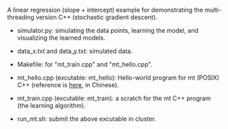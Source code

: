 A linear regression (slope + intercept) example for demonstrating the multi-threading version C++ (stochastic gradient descent).

* simulator.py: simulating the data points, learning the model, and visualizing the learned models.

* data\_x.txt and data\_y.txt: simulated data.

* Makefile: for "mt\_train.cpp" and "mt\_hello.cpp".

* mt\_hello.cpp (excutable: mt\_hello): Hello-world program for mt (POSIX) C++ (reference is [here](http://www.runoob.com/cplusplus/cpp-multithreading.html), in Chinese).

* mt\_train.cpp (excutable: mt\_train): a scratch for the mt C++ program (the learning algorithm).

* run\_mt.sh: submit the above excutable in cluster.

